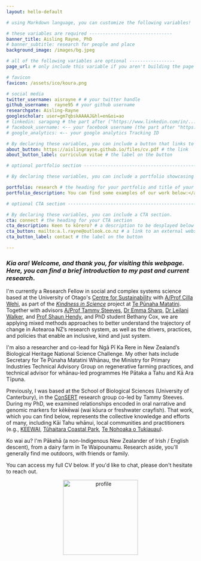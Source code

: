 ```yaml
---
layout: hello-default

# using Markdown language, you can customize the following variables!

# these variables are required -------------------------------
banner_title: Aisling Rayne, PhD
# banner_subtitle: research for people and place
background_image: /images/bg.jpeg

# all of the following variables are optional -----------------
page_url: # only include this variable if you aren't building the page to your primary domain 

# favicon
favicon: /assets/ico/koura.png

# social media
twitter_username: aisrayne # # your twitter handle
github_username:  rayne95 # your github username
researchgate: Aisling-Rayne
googlescholar: user=gm7qbskAAAAJ&hl=en&oi=ao
# linkedin: saragong # the part after ("https://www.linkedin.com/in/...")
# facebook_username: <-- your facebook username (the part after "https://www.facebook.com/...")
# google_analytics: <-- your google analytics Tracking ID

# By declaring these variables, you can include a button that links to an external website or to media.
about_button: https://aislingrayne.github.io/files/cv.pdf # the link
about_button_label: curriculum vitae # the label on the button

# optional portfolio section ------------------------------------------

# By declaring these variables, you can include a portfolio showcasing your work and organize your portfolio's items into a custom layout, all without adding any CSS. In addition, you must 1) create an HTML file in the_includes folder for each project with the text you'd like to display, and 2) create a YAML file in the _data folder describing the order in which each project should be shown and categorized. See `/includes/example.html` and `/_data/work.yml` for examples.

portfolio: research # the heading for your portfolio and title of your YAML file
portfolio_description: You can find some examples of our work below:</a> # a description to be desplayed below the heading and above the content

# optional CTA section --------------------------------------------------

# By declaring these variables, you can include a CTA section.
cta: connect # the heading for your CTA section
cta_description: Keen to kōrero? # a description to be desplayed below the heading and above the content
cta_button: mailto:a.l.rayne@outlook.co.nz # a link to an external website or to media
cta_button_label: contact # the label on the button

---			
```

[//]: # (write a bit about yourself here)

### _Kia ora! Welcome, and thank you, for visiting this webpage. Here, you can find a brief introduction to my past and current research_.

I'm currently a Research Fellow in social and complex systems science based at the University of Otago's [Centre for Sustainability](https://www.otago.ac.nz/centre-sustainability/index.html) with [A/Prof Cilla Wehi](http://www.priscillawehi.com/), as part of the [_Kindness in Science_](http://www.kindnessinscience.org/) project at [Te Pūnaha Matatini](https://www.tepunahamatatini.ac.nz/). Together with advisors [A/Prof Tammy Steeves](https://www.canterbury.ac.nz/science/contact-us/people/tammy-steeves.html), [Dr Emma Sharp](https://unidirectory.auckland.ac.nz/profile/el-sharp), [Dr Leilani Walker](https://leilani-walker.com/), and [Prof Shaun Hendy](https://www.tepunahamatatini.ac.nz/shaun-hendy/), and PhD student Bethany Cox, we are applying mixed methods approaches to better understand the trajectory of change in Aotearoa NZ’s research system, as well as the drivers, practices, and policies that enable an inclusive, kind and just system.

I'm also a researcher and co-lead for Ngā Pī Ka Rere in New Zealand’s Biological Heritage National Science Challenge. My other hats include Secretary for Te Pūnaha Matatini Whānau, the Ministry for Primary Industries Technical Advisory Group on regenerative farming practices, and technical advisor for whānau-led programmes He Pātaka a Tahu and Kā Ara Tīpuna.

Previously, I was based at the School of Biological Sciences (University of Canterbury), in the [ConSERT](http://www.ucconsert.org/) research group co-led by Tammy Steeves. During my PhD, we examined relationships encoded in oral narrative and genomic markers for kēkēwai (wai kōura or freshwater crayfish). That work, which you can find below, represents the collective knowledge and efforts of many, including Kāi Tahu whānui, local communities and practitioners (e.g., [KEEWAI](http://keewai.co.nz/), [Tūhaitara Coastal Park](https://www.tuhaitarapark.org.nz/), [Te Nohoaka o Tukiauau](https://www.tenohoaka.org.nz/)).

Ko wai au? I'm Pākehā (a non-Indigenous New Zealander of Irish / English descent), from a dairy farm in Te Waipounamu. Research aside, you'll generally find me outdoors, with friends or family.

You can access my full CV below. If you'd like to chat, please don't hesitate to reach out.

<div style="text-align: center;">
<img width="200" src="../images/295e0575-5b9a-4611-88e9-a662a5c657b3.png" alt="profile">
</div>
